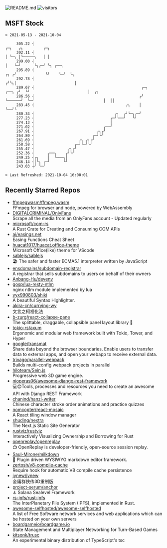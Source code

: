 ![README.md](https://github.com/Gerhut/Gerhut/workflows/README.md/badge.svg)
![visitors](https://visitors.vercel.app/Gerhut/Gerhut?token=8cf69d1f6813d272ef062726b6070c9be4ff72038cfe5a7ded7384a8da65d866)

## MSFT Stock

```
> 2021-05-13 - 2021-10-04

     305.22 ┤                                                                    ╭─╮   ╭╮         ╭─╮            
     302.11 ┤                                                                    │ ╰─╮ │╰─────╮   │ │            
     299.00 ┤                                                                    │   ╰─╯      ╰╮╭─╯ ╰╮ ╭──╮      
     295.89 ┤                                                                ╭╮ ╭╯             ╰╯    ╰─╯  ╰╮     
     292.78 ┤                                                               ╭╯╰╮│                          │     
     289.67 ┤                                                ╭─╮      ╭──╮ ╭╯  ╰╯                          │  ╭╮ 
     286.56 ┤                                               ╭╯ ╰──────╯  ╰─╯                               │  ││ 
     283.45 ┤                                         ╭╮    │                                              ╰──╯╰ 
     280.34 ┤                                    ╭╮  ╭╯╰─╮╭─╯                                                    
     277.23 ┤                                  ╭─╯╰──╯   ╰╯                                                      
     274.13 ┤                                  │                                                                 
     271.02 ┤                               ╭──╯                                                                 
     267.91 ┤                            ╭╮╭╯                                                                    
     264.80 ┤                          ╭─╯╰╯                                                                     
     261.69 ┤                    ╭╮ ╭╮╭╯                                                                         
     258.58 ┤                  ╭─╯╰─╯╰╯                                                                          
     255.47 ┤               ╭╮╭╯                                                                                 
     252.36 ┤      ╭──╮    ╭╯╰╯                                                                                  
     249.25 ┤╭╮    │  ╰───╮│                                                                                     
     246.14 ┤│╰╮ ╭─╯      ╰╯                                                                                     
     243.03 ┼╯ ╰─╯                                                                                               

> Last Refreshed: 2021-10-04 16:00:01
```

## Recently Starred Repos

- [ffmpegwasm/ffmpeg.wasm](https://github.com/ffmpegwasm/ffmpeg.wasm)  
  FFmpeg for browser and node, powered by WebAssembly
- [DIGITALCRIMINAL/OnlyFans](https://github.com/DIGITALCRIMINAL/OnlyFans)  
  Scrape all the media from an OnlyFans account - Updated regularly
- [microsoft/com-rs](https://github.com/microsoft/com-rs)  
  A Rust Crate for Creating and Consuming COM APIs
- [ai/easings.net](https://github.com/ai/easings.net)  
  Easing Functions Cheat Sheet
- [huacat1017/huacat.office-theme](https://github.com/huacat1017/huacat.office-theme)  
  Microsoft Office(like) theme for VScode
- [sablejs/sablejs](https://github.com/sablejs/sablejs)  
  🏖️ The safer and faster ECMA5.1 interpreter written by JavaScript
- [ensdomains/subdomain-registrar](https://github.com/ensdomains/subdomain-registrar)  
  A registrar that sells subdomains to users on behalf of their owners
- [Anbang-Hu/devenv](https://github.com/Anbang-Hu/devenv)  
- [gosp/lua-resty-ntlm](https://github.com/gosp/lua-resty-ntlm)  
  nginx ntlm module implemented by lua
- [yyx990803/shiki](https://github.com/yyx990803/shiki)  
  A beautiful Syntax Highlighter.
- [akira-cn/currying-wy](https://github.com/akira-cn/currying-wy)  
  文言之柯裡化法
- [b-zurg/react-collapse-pane](https://github.com/b-zurg/react-collapse-pane)  
  The splittable, draggable, collapsible panel layout library 🎉
- [tokio-rs/axum](https://github.com/tokio-rs/axum)  
  Ergonomic and modular web framework built with Tokio, Tower, and Hyper
- [google/transmat](https://github.com/google/transmat)  
  Share data beyond the browser boundaries. Enable users to transfer data to external apps, and open your webapp to receive external data.
- [trivago/parallel-webpack](https://github.com/trivago/parallel-webpack)  
  Builds multi-config webpack projects in parallel
- [hiloteam/Sein.js](https://github.com/hiloteam/Sein.js)  
  Progressive web 3D game engine.
- [nioperas06/awesome-django-rest-framework](https://github.com/nioperas06/awesome-django-rest-framework)  
   💻😍Tools, processes and resources you need to create an awesome API with Django REST Framework
- [chanind/hanzi-writer](https://github.com/chanind/hanzi-writer)  
  Chinese character stroke order animations and practice quizzes
- [nomcopter/react-mosaic](https://github.com/nomcopter/react-mosaic)  
  A React tiling window manager
- [shuding/nextra](https://github.com/shuding/nextra)  
  The Next.js Static Site Generator
- [rustviz/rustviz](https://github.com/rustviz/rustviz)  
  Interactively Visualizing Ownership and Borrowing for Rust
- [openreplay/openreplay](https://github.com/openreplay/openreplay)  
  :tv: OpenReplay is developer-friendly, open-source session replay.
- [Saul-Mirone/milkdown](https://github.com/Saul-Mirone/milkdown)  
  🍼 Plugin driven WYSIWYG  markdown editor framework.
- [zertosh/v8-compile-cache](https://github.com/zertosh/v8-compile-cache)  
  Require hook for automatic V8 compile cache persistence
- [jynew/jynew](https://github.com/jynew/jynew)  
  金庸群侠传3D重制版
- [project-serum/anchor](https://github.com/project-serum/anchor)  
  ⚓ Solana Sealevel Framework
- [rs-ipfs/rust-ipfs](https://github.com/rs-ipfs/rust-ipfs)  
  The InterPlanetary File System (IPFS), implemented in Rust.
- [awesome-selfhosted/awesome-selfhosted](https://github.com/awesome-selfhosted/awesome-selfhosted)  
  A list of Free Software network services and web applications which can be hosted on your own servers
- [boardgameio/boardgame.io](https://github.com/boardgameio/boardgame.io)  
  State Management and Multiplayer Networking for Turn-Based Games
- [kitsonk/trusc](https://github.com/kitsonk/trusc)  
  An experimental binary distribution of TypeScript's tsc
